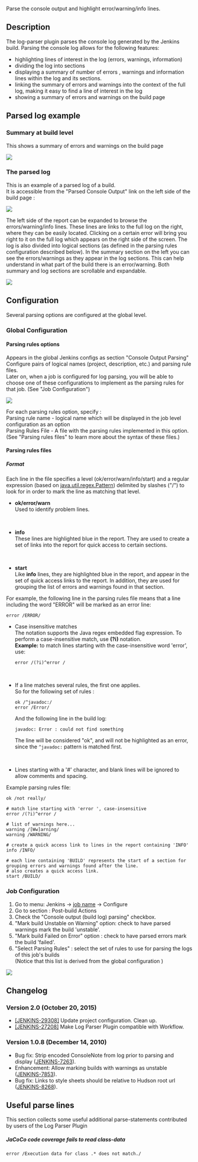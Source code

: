 
Parse the console output and highlight error/warning/info lines.

## Description

The log-parser plugin parses the console log generated by the Jenkins
build. Parsing the console log allows for the following features:

-   highlighting lines of interest in the log (errors, warnings,
    information)
-   dividing the log into sections
-   displaying a summary of number of errors , warnings and information
    lines within the log and its sections.
-   linking the summary of errors and warnings into the context of the
    full log, making it easy to find a line of interest in the log
-   showing a summary of errors and warnings on the build page

## Parsed log example

### Summary at build level

This shows a summary of errors and warnings on the build page

![](docs/images/build_summary.JPG)

### The parsed log

This is an example of a parsed log of a build.  
It is accessible from the "Parsed Console Output" link on the left side
of the build page :

![](docs/images/parsed_console_output_1.JPG)  
  

The left side of the report can be expanded to browse the
errors/warning/info lines. These lines are links to the full log on the
right, where they can be easily located. Clicking on a certain error
will bring you right to it on the full log which appears on the right
side of the screen. The log is also divided into logical sections (as
defined in the parsing rules configuration described below). In the
summary section on the left you can see the errors/warnings as they
appear in the log sections. This can help understand in what part of the
build there is an error/warning. Both summary and log sections are
scrollable and expandable.

![](docs/images/parsed_console_output_3.JPG)  
  

## Configuration

Several parsing options are configured at the global level.

### Global Configuration

#### Parsing rules options

Appears in the global Jenkins configs as section "Console Output
Parsing"  
Configure pairs of logical names (project, description, etc.) and
parsing rule files.  
Later on, when a job is configured for log parsing, you will be able to
choose one of these configurations to implement as the parsing rules for
that job. (See "Job Configuration")

![](docs/images/global_config.JPG)  
  

For each parsing rules option, specify :  
Parsing rule name - logical name which will be displayed in the job
level configuration as an option  
Parsing Rules File - A file with the parsing rules implemented in this
option. (See "Parsing rules files" to learn more about the syntax of
these files.)

#### Parsing rules files

##### Format

Each line in the file specifies a level (ok/error/warn/info/start) and a
regular expression (based on
[java.util.regex.Pattern](https://docs.oracle.com/javase/7/docs/api/java/util/regex/Pattern.html))
delimited by slashes ("/") to look for in order to mark the line as
matching that level.

-   **ok/error/warn**  
    Used to identify problem lines.

&nbsp;

-   **info**  
    These lines are highlighted blue in the report. They are used to
    create a set of links into the report for quick access to certain
    sections.

&nbsp;

-   **start**  
    Like **info** lines, they are highlighted blue in the report, and
    appear in the set of quick access links to the report. In addition,
    they are used for grouping the list of errors and warnings found in
    that section.

For example, the following line in the parsing rules file means that a
line including the word "ERROR" will be marked as an error line:

``` syntaxhighlighter-pre
error /ERROR/
```

-   Case insensitive matches  
    The notation supports the Java regex embedded flag expression. To
    perform a case-insensitive match, use **(?i)** notation.  
    **Example:** to match lines starting with the case-insensitive word
    'error', use:
    ``` syntaxhighlighter-pre
    error /(?i)^error /
    ```

&nbsp;

-   If a line matches several rules, the first one applies.  
    So for the following set of rules :
    ``` syntaxhighlighter-pre
    ok /^javadoc:/
    error /Error/
    ```

    And the following line in the build log:
    ``` syntaxhighlighter-pre
    javadoc: Error : could not find something
    ```

    The line will be considered "ok", and will not be highlighted as an
    error, since the `^javadoc:` pattern is matched first.

&nbsp;

-   Lines starting with a '\#' character, and blank lines will be
    ignored to allow comments and spacing.

Example parsing rules file:

``` syntaxhighlighter-pre
ok /not really/

# match line starting with 'error ', case-insensitive
error /(?i)^error /

# list of warnings here...
warning /[Ww]arning/
warning /WARNING/

# create a quick access link to lines in the report containing 'INFO'
info /INFO/

# each line containing 'BUILD' represents the start of a section for grouping errors and warnings found after the line.
# also creates a quick access link.
start /BUILD/
```

### Job Configuration

1.  Go to menu: Jenkins -\> [job
    name](http://localhost:8085/display/JENKINS/Log+Parser+Plugin#) -\>
    Configure
2.  Go to section : Post-build Actions
3.  Check the "Console output (build log) parsing" checkbox.
4.  "Mark build Unstable on Warning" option: check to have parsed
    warnings mark the build 'unstable'.
5.  "Mark build Failed on Error" option : check to have parsed errors
    mark the build 'failed'.
6.  "Select Parsing Rules" : select the set of rules to use for parsing
    the logs of this job's builds  
    (Notice that this list is derived from the global configuration )

![](docs/images/job_config_post_build_actions.JPG)  
  

## Changelog

### Version 2.0 (October 20, 2015)

-   [\[JENKINS-29308\]](https://issues.jenkins-ci.org/browse/JENKINS-29308) Update
    project configuration. Clean up.
-   [\[JENKINS-27208\]](https://issues.jenkins-ci.org/browse/JENKINS-27208) Make
    Log Parser Plugin compatible with Workflow.

### Version 1.0.8 (December 14, 2010)

-   Bug fix: Strip encoded ConsoleNote from log prior to parsing and
    display
    ([JENKINS-7263](https://issues.jenkins-ci.org/browse/JENKINS-7263)).
-   Enhancement: Allow marking builds with warnings as unstable
    ([JENKINS-7853](https://issues.jenkins-ci.org/browse/JENKINS-7853)).
-   Bug fix: Links to style sheets should be relative to Hudson root url
    ([JENKINS-8268](https://issues.jenkins-ci.org/browse/JENKINS-8268)).

## Useful parse lines

This section collects some useful additional parse-statements
contributed by users of the Log Parser Plugin

##### JaCoCo code coverage fails to read class-data

``` syntaxhighlighter-pre
error /Execution data for class .* does not match./
```
